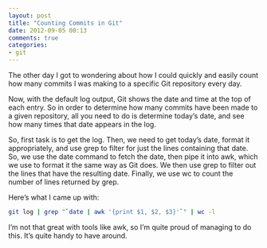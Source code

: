 ```yaml
---
layout: post
title: "Counting Commits in Git"
date: 2012-09-05 00:13
comments: true
categories: 
- git
---
```


The other day I got to wondering about how I could quickly and easily count how many commits I was making to a specific Git repository every day.

Now, with the default log output, Git shows the date and time at the top of each entry. So in order to determine how many commits have been made to a given repository, all you need to do is determine today’s date, and see how many times that date appears in the log.

So, first task is to get the log. Then, we need to get today’s date, format it appropriately, and use grep to filter for just the lines containing that date. So, we use the date command to fetch the date, then pipe it into awk, which we use to format it the same way as Git does. We then use grep to filter out the lines that have the resulting date. Finally, we use wc to count the number of lines returned by grep.

Here’s what I came up with:

```bash
git log | grep "`date | awk '{print $1, $2, $3}'`" | wc -l
```

I’m not that great with tools like awk, so I’m quite proud of managing to do this. It’s quite handy to have around.
